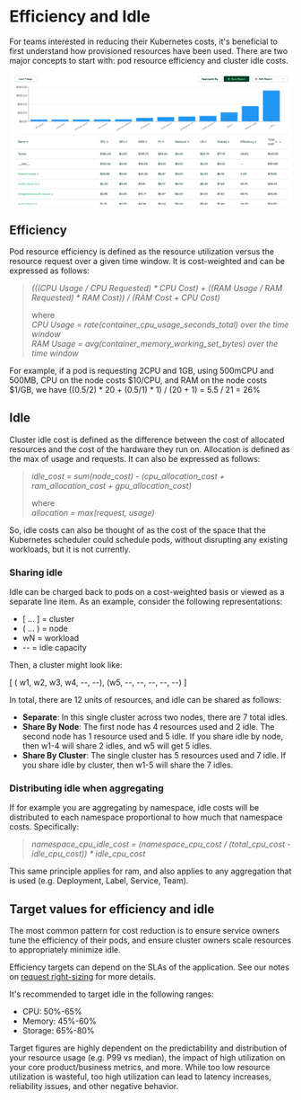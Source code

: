 # Efficiency and Idle

For teams interested in reducing their Kubernetes costs, it's beneficial to first understand how provisioned resources have been used. There are two major concepts to start with: pod resource efficiency and cluster idle costs.

![The Allocations view aggregated by namespace, which shows efficiency & idle](images/efficiency-idle.png)

## Efficiency

Pod resource efficiency is defined as the resource utilization versus the resource request over a given time window. It is cost-weighted and can be expressed as follows:

> *(((CPU Usage / CPU Requested) * CPU Cost) + ((RAM Usage / RAM Requested) * RAM Cost)) / (RAM Cost + CPU Cost)*
>
> where \
> *CPU Usage = rate(container\_cpu\_usage\_seconds\_total) over the time window* \
> *RAM Usage = avg(container\_memory\_working\_set\_bytes) over the time window*

For example, if a pod is requesting 2CPU and 1GB, using 500mCPU and 500MB, CPU on the node costs $10/CPU, and RAM on the node costs $1/GB, we have ((0.5/2) \* 20 + (0.5/1) \* 1) / (20 + 1) = 5.5 / 21 = 26%

## Idle

Cluster idle cost is defined as the difference between the cost of allocated resources and the cost of the hardware they run on. Allocation is defined as the max of usage and requests. It can also be expressed as follows:

> *idle_cost = sum(node_cost) - (cpu_allocation_cost + ram_allocation_cost + gpu_allocation_cost)*
>
> where \
> *allocation = max(request, usage)*

So, idle costs can also be thought of as the cost of the space that the Kubernetes scheduler could schedule pods, without disrupting any existing workloads, but it is not currently.

### Sharing idle

Idle can be charged back to pods on a cost-weighted basis or viewed as a separate line item. As an example, consider the following representations:

* \[ ... ] = cluster
* ( ... ) = node
* wN = workload
* \-- = idle capacity

Then, a cluster might look like:

\[ ( w1, w2, w3, w4, --, --), (w5, --, --, --, --, --) ]

In total, there are 12 units of resources, and idle can be shared as follows:

* **Separate**: In this single cluster across two nodes, there are 7 total idles.
* **Share By Node**: The first node has 4 resources used and 2 idle. The second node has 1 resource used and 5 idle. If you share idle by node, then w1-4 will share 2 idles, and w5 will get 5 idles.
* **Share By Cluster**: The single cluster has 5 resources used and 7 idle. If you share idle by cluster, then w1-5 will share the 7 idles.

### Distributing idle when aggregating

If for example you are aggregating by namespace, idle costs will be distributed to each namespace proportional to how much that namespace costs. Specifically:

> *namespace_cpu_idle_cost = (namespace_cpu_cost / (total_cpu_cost - idle_cpu_cost)) * idle_cpu_cost*

This same principle applies for ram, and also applies to any aggregation that is used (e.g. Deployment, Label, Service, Team).

## Target values for efficiency and idle

The most common pattern for cost reduction is to ensure service owners tune the efficiency of their pods, and ensure cluster owners scale resources to appropriately minimize idle.

Efficiency targets can depend on the SLAs of the application. See our notes on [request right-sizing](api-request-right-sizing-v2.md) for more details.

It's recommended to target idle in the following ranges:

* CPU: 50%-65%
* Memory: 45%-60%
* Storage: 65%-80%

Target figures are highly dependent on the predictability and distribution of your resource usage (e.g. P99 vs median), the impact of high utilization on your core product/business metrics, and more. While too low resource utilization is wasteful, too high utilization can lead to latency increases, reliability issues, and other negative behavior.
